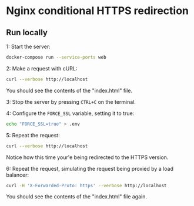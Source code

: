 # Nginx conditional HTTPS redirection


## Run locally

1: Start the server:

```bash
docker-compose run --service-ports web
```

2: Make a request with cURL:

```bash
curl --verbose http://localhost
```

You should see the contents of the "index.html" file.

3: Stop the server by pressing `CTRL+C` on the terminal.

4: Configure the `FORCE_SSL` variable, setting it to true:

```bash
echo "FORCE_SSL=true" > .env
```

5: Repeat the request:

```bash
curl --verbose http://localhost
```

Notice how this time your'e being redirected to the HTTPS version.

6: Repeat the request, simulating the request being proxied by a load balancer:

```bash
curl -H 'X-Forwarded-Proto: https' --verbose http://localhost
```

You should see the contents of the "index.html" file again.
